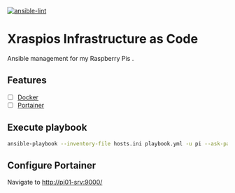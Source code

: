 [![ansible-lint](https://github.com/alexandrelamberty/xraspios-iac/actions/workflows/ansible-lint.yml/badge.svg)](https://github.com/alexandrelamberty/xraspios-iac/actions/workflows/ansible-lint.yml)

# Xraspios Infrastructure as Code

Ansible management for my Raspberry Pis .

## Features

- [ ] [Docker](https://www.docker.com/)
- [ ] [Portainer](https://www.portainer.io/)

## Execute playbook

```bash
ansible-playbook --inventory-file hosts.ini playbook.yml -u pi --ask-pass
```

## Configure Portainer

Navigate to <http://pi01-srv:9000/>
